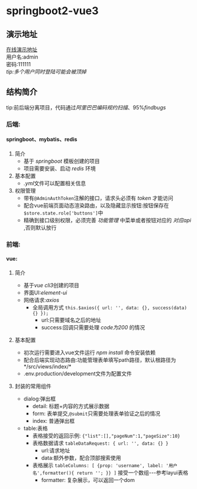 # springboot2-vue3

## 演示地址
[在线演示地址](http://39.96.52.201/)    
用户名:admin  
密码:111111  
*tip:多个用户同时登陆可能会被顶掉*

## 结构简介
tip:前后端分离项目，代码通过*阿里巴巴编码规约扫描*、95%*findbugs*

### 后端:
#### springboot、mybatis、redis
1. 简介
    * 基于 *springboot* 模板创建的项目
    * 项目需要安装、启动 *redis* 环境
2. 基本配置
    * *.yml*文件可以配置相关信息
3. 权限管理
    * 带有`@AdminAuthToken`注解的接口，请求头必须有 *token* 才能访问
    * 配合vue前端页面动态渲染路由，以及隐藏显示按钮:按钮保存在`$store.state.role['buttons']`中
    * 精确到接口级别权限，必须完善 *功能管理* 中菜单或者按钮对应的 *对应api* ,否则默认放行

### 前端:
#### vue:
1. 简介
    * 基于*vue cli3*创建的项目
    * 界面UI:*element-ui*
    * 网络请求:*axios*
        * 全局调用方式 `this.$axios({
                          url: '',
                          data: {},
                          success(data) {}
                     });`
            * url:只需要域名之后的地址
            * success:回调只需要处理 *code为200* 的情况

2. 基本配置
    * 初次运行需要进入vue文件运行 *npm install* 命令安装依赖
    * 配合后端实现动态路由:功能管理表单填写path路径，默认根路径为*/src/views/index/*
    * .env.production/development文件为配置文件
                     
3. 封装的常用组件
    * dialog:弹出框  
        * detail: 标题+内容的方式展示数据
        * form: 表单提交,`@submit`只需要处理表单验证之后的情况
        * index: 普通弹出框
    * table:表格
        * 表格接受的返回示例: ```{"list":[],"pageNum":1,"pageSize":10}```
        * 表格数据请求 `tableDataRequest: {
                                      url: '',
                                      data: {}
                        }`
            * url:请求地址
            * data:额外参数，配合顶部搜索使用
        * 表格展示 `tableColumns: [
                         {prop: 'username', label: '用户名',formatter(){
                               return '';
                         }}
                    ]` 接受一个数组---参考layui表格
            * formatter: 复杂展示，可以返回一个dom